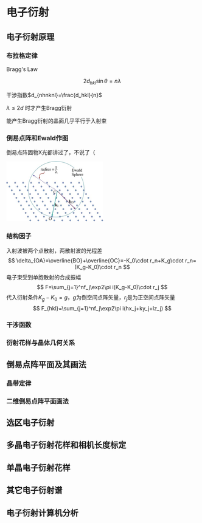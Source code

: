 # 电子衍射

## 电子衍射原理

### 布拉格定律

Bragg's Law

$$
2d_{hkl}\sin\theta=n\lambda
$$

干涉指数$d_{nhnknl}=\frac{d_hkl}{n}$

$\lambda\le2d$ 时才产生Bragg衍射

能产生Bragg衍射的晶面几乎平行于入射束

### 倒易点阵和Ewald作图

倒易点阵固物X光都讲过了，不说了（

<img src="第4章-电子衍射-img/image-20221119005941474.png" alt="image-20221119005941474" style="zoom:50%;" />

### 结构因子

入射波被两个点散射，两散射波的光程差
$$
\delta_{OA}=\overline{BO}+\overline{OC}=-K_0\cdot r_n+K_g\cdot r_n=(K_g-K_0)\cdot r_n
$$
电子束受到单胞散射的合成振幅
$$
F=\sum_{j=1}^nf_j\exp2\pi i(K_g-K_0)\cdot r_j
$$
代入衍射条件$K_g-K_0=g$，$g$为倒空间点阵矢量，$r_j$是为正空间点阵矢量
$$
F_{hkl}=\sum_{j=1}^nf_j\exp2\pi i(hx_j+ky_j+lz_j)
$$


### 干涉函数

### 衍射花样与晶体几何关系

## 倒易点阵平面及其画法

### 晶带定律

### 二维倒易点阵平面画法

## 选区电子衍射

## 多晶电子衍射花样和相机长度标定

## 单晶电子衍射花样

## 其它电子衍射谱

## 电子衍射计算机分析